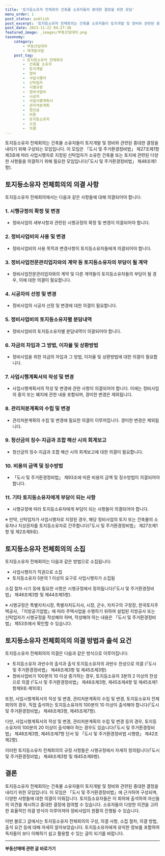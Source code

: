 ```yaml
---
title: '토지등소유자 전체회의 건축물 소유자들의 중대한 결정을 위한 모임'
menu_order: 1
post_status: publish
post_excerpt: '토지등소유자 전체회의는 건축물 소유자들이 토지개발 및 정비와 관련된 중대한 결정을 내리기 위해 구성되는 모임입니다. 이 모임은  도시 및 주거환경정비법  제27조제1항제3호에 따라 사업시행자로 지정된 신탁업자가 소유한 건축물 또는 토지에 관련된 다양한 사항들을 의결하기 위해 필요한 모임입니다  도시 및 주거환경정비법  제48조제1항 .'
post_date: 2023-11-22 04:27:38
featured_image: _images/부동산임대차.png
taxonomy:
    category:
        - 부동산임대차
        - 재개발사업
    post_tag:
        - 토지등소유자 전체회의
        -  건축물 소유자
        -  토지개발
        -  정비
        -  사업시행자
        -  신탁업자
        -  시행규정
        -  정비사업비
        -  시공자
        -  사업시행계획서
        -  관리처분계획
        -  청산금
        -  비용
        -  토지등소유자
        -  소집
        -  의결
---
```



토지등소유자 전체회의는 건축물 소유자들이 토지개발 및 정비와 관련된 중대한 결정을 내리기 위해 구성되는 모임입니다. 이 모임은 「도시 및 주거환경정비법」 제27조제1항제3호에 따라 사업시행자로 지정된 신탁업자가 소유한 건축물 또는 토지에 관련된 다양한 사항들을 의결하기 위해 필요한 모임입니다(「도시 및 주거환경정비법」 제48조제1항).

## 토지등소유자 전체회의의 의결 사항

토지등소유자 전체회의에서는 다음과 같은 사항들에 대해 의결되어야 합니다:

### 1. 시행규정의 확정 및 변경
- 정비사업의 세부사항과 관련된 시행규정의 확정 및 변경이 의결되어야 합니다.

### 2. 정비사업비의 사용 및 변경
- 정비사업비의 사용 목적과 변경사항이 토지등소유자들에게 의결되어야 합니다.

### 3. 정비사업전문관리업자와의 계약 등 토지등소유자의 부담이 될 계약
- 정비사업전문관리업자와의 계약 및 다른 계약들이 토지등소유자들의 부담이 될 경우, 이에 대한 의결이 필요합니다.

### 4. 시공자의 선정 및 변경
- 정비사업의 시공자 선정 및 변경에 대한 의결이 필요합니다.

### 5. 정비사업비의 토지등소유자별 분담내역
- 정비사업비의 토지등소유자별 분담내역이 의결되어야 합니다.

### 6. 자금의 차입과 그 방법, 이자율 및 상환방법
- 정비사업을 위한 자금의 차입과 그 방법, 이자율 및 상환방법에 대한 의결이 필요합니다.

### 7. 사업시행계획서의 작성 및 변경
- 사업시행계획서의 작성 및 변경에 관한 사항이 의결되어야 합니다. 이에는 정비사업의 중지 또는 폐지에 관한 내용 포함되며, 경미한 변경은 제외됩니다.

### 8. 관리처분계획의 수립 및 변경
- 관리처분계획의 수립 및 변경에 필요한 의결이 이루어집니다. 경미한 변경은 제외됩니다.

### 9. 청산금의 징수·지급과 조합 해산 시의 회계보고
- 청산금의 징수·지급과 조합 해산 시의 회계보고에 대한 의결이 필요합니다.

### 10. 비용의 금액 및 징수방법
- 「도시 및 주거환경정비법」 제93조에 따른 비용의 금액 및 징수방법이 의결되어야 합니다.

### 11. 기타 토지등소유자에게 부담이 되는 사항
- 시행규정에 따라 토지등소유자에게 부담이 되는 사항들이 의결되어야 합니다.

※ 만약, 신탁업자가 사업시행자로 지정된 경우, 해당 정비사업의 토지 또는 건축물의 소유자나 지상권자를 토지등소유자로 간주합니다(「도시 및 주거환경정비법」 제27조제1항 및 제2조제9호).

## 토지등소유자 전체회의의 소집

토지등소유자 전체회의는 다음과 같은 방법으로 소집됩니다:

- 사업시행자가 직권으로 소집
- 토지등소유자 5분의 1 이상의 요구로 사업시행자가 소집됨

소집 절차·시기 등에 필요한 사항은 시행규정에서 정의됩니다(「도시 및 주거환경정비법」 제48조제3항 및 제44조제5항).

※ 시행규정은 특별자치시장, 특별자치도지사, 시장, 군수, 자치구의 구청장, 한국토지주택공사, 「지방공기업법」에 따라 주택사업을 수행하기 위하여 설립된 지방공사 또는 신탁업자가 시행규정을 작성해야 하며, 작성해야 하는 내용은 「도시 및 주거환경정비법」 제53조에서 확인할 수 있습니다.

## 토지등소유자 전체회의의 의결 방법과 출석 요건

토지등소유자 전체회의의 의결은 다음과 같은 방식으로 이루어집니다:

- 토지등소유자 과반수의 출석과 출석 토지등소유자의 과반수 찬성으로 의결 (「도시 및 주거환경정비법」 제48조제3항 및 제45조제3항)
- 정비사업비가 100분의 10 이상 증가하는 경우, 토지등소유자 3분의 2 이상의 찬성으로 의결 (「도시 및 주거환경정비법」 제48조제3항, 제45조제4항 및 제45조제1항제9호·제10호)

또한, 사업시행계획서의 작성 및 변경, 관리처분계획의 수립 및 변경, 토지등소유자 전체회의의 경우, 직접 출석하는 토지등소유자의 100분의 10 이상이 출석해야 합니다(「도시 및 주거환경정비법」 제48조제3항, 제45조제7항).

다만, 사업시행계획서의 작성 및 변경, 관리처분계획의 수립 및 변경 등의 경우, 토지등소유자의 100분의 20 이상이 출석해야 하는 경우도 있습니다(「도시 및 주거환경정비법」 제48조제3항, 제45조제7항 단서 및 「도시 및 주거환경정비법 시행령」 제42조제2항).

이러한 토지등소유자 전체회의의 규정 사항들은 시행규정에서 자세히 정의됩니다(「도시 및 주거환경정비법」 제48조제3항 및 제45조제9항).

## 결론

토지등소유자 전체회의는 건축물 소유자들이 토지개발 및 정비와 관련된 중대한 결정을 내리기 위한 모임입니다. 이 모임은 「도시 및 주거환경정비법」에 근거하여 구성되며, 다양한 사항들에 대한 의결이 이뤄집니다. 토지등소유자들은 이 회의에 출석하여 자신들의 의견을 제시하고 중대한 결정에 참여할 수 있습니다. 소유자들의 다양한 의견을 고려한 효율적인 의결 방식이 이루어져야 정비사업이 원활히 진행될 수 있습니다.

이번 블로그 글에서는 토지등소유자 전체회의의 구성, 의결 사항, 소집 절차, 의결 방법, 출석 요건 등에 대해 자세히 알아보았습니다. 토지등소유자에게 유익한 정보를 포함하여 독자들이 보다 이해하기 쉽고 활용할 수 있는 글이 되기를 바랍니다.
<!-- wp:separator -->
<hr class="wp-block-separator has-alpha-channel-opacity"/>
<!-- /wp:separator -->

<!-- wp:group {"backgroundColor":"base","layout":{"type":"constrained"}} -->
<div class="wp-block-group has-base-background-color has-background"><!-- wp:paragraph {"align":"center","fontSize":"medium"} -->
<p class="has-text-align-center has-large-font-size"><strong>부동산매매 관련 글 바로가기</strong></p>
<!-- /wp:paragraph -->


<!-- wp:latest-posts
{"categories":[{"id":22715,"count":19,"description":"","link":"https://uknowlaw.com/category/%eb%b6%80%eb%8f%99%ec%82%b0%eb%a7%a4%eb%a7%a4/","name":"부동산매매","slug":"부동산매매","taxonomy":"category","parent":0,"meta":[],"_links":{"self":[{"href":"https://uknowlaw.com/wp-json/wp/v2/categories/22715"}],"collection":[{"href":"https://uknowlaw.com/wp-json/wp/v2/categories"}],"about":[{"href":"https://uknowlaw.com/wp-json/wp/v2/taxonomies/category"}],"wp:post_type":[{"href":"https://uknowlaw.com/wp-json/wp/v2/posts?categories=22715"}],"curies":[{"name":"wp","href":"https://api.w.org/{rel}","templated":true}]}}],"postsToShow":100,"excerptLength":28,"postLayout":"grid","columns":2,"featuredImageAlign":"left","featuredImageSizeSlug":"large","fontSize":"small"} /--></div>
<!-- /wp:group -->